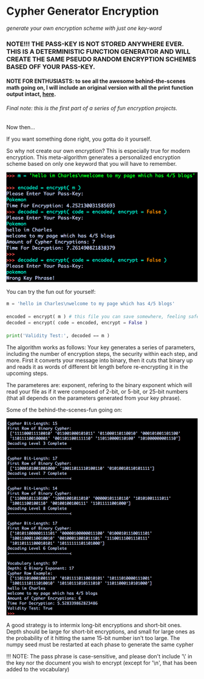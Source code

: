 # Cypher Generator Encryption

*generate your own encryption scheme with just one key-word*


### **NOTE!!!** THE PASS-KEY IS NOT STORED ANYWHERE EVER. THIS IS A DETERMINISTIC FUNCTION GENERATOR AND WILL CREATE THE SAME PSEUDO RANDOM ENCRYPTION SCHEMES BASED OFF YOUR PASS-KEY.

#### **NOTE** FOR ENTHUSIASTS: to see all the awesome behind-the-scenes math going on, I will include an original version with all the print function output intact, [here](https://github.com/ConsciousMachines/Cypher-Generator/blob/master/encryptor_enthusiasts.py).

###### Final note: this is the first part of a series of fun encryption projects. 

Now then...

If you want something done right, you gotta do it yourself.

So why not create our own encryption? This is especially true for modern encryption.
This meta-algorithm generates a personalized encryption scheme based on
only one keyword that you will have to remember.

![Alt text](https://github.com/ConsciousMachines/Cypher-Generator/blob/master/example.png )

You can try the fun out for yourself:

~~~python
m = 'hello im Charles\nwelcome to my page which has 4/5 blogs'

encoded = encrypt( m ) # this file you can save somewhere, feeling safe
decoded = encrypt( code = encoded, encrypt = False )

print('Validity Test:', decoded == m )
~~~

The algorithm works as follows: Your key generates a series of parameters,
including the number of encryption steps, the security within each step,
and more. First it converts your message into binary, then it cuts that binary
up and reads it as words of different bit length before re-encrypting it
in the upcoming steps.

The parameteres are: exponent, refering to the binary exponent which will read
your file as if it were composed of 2-bit, or 5-bit, or 25-bit numbers (that
all depends on the parameters generated from your key phrase).

Some of the behind-the-scenes-fun going on:

![Alt text](https://github.com/ConsciousMachines/Cypher-Generator/blob/master/cypher_math.png)

A good strategy is to intermix long-bit encryptions and short-bit ones.
Depth should be large for short-bit encryptions, and small for large ones
as the probability of it hitting the same 15-bit number isn't too large.
The numpy seed must be restarted at each phase to generate the same cypher


!!! NOTE: The pass phrase is case-sensitive, and please don't include '\\' in
the key nor the document you wish to encrypt (except for '\n', that has been
added to the vocabulary)
